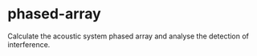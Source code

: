 # phased-array
Calculate the acoustic system phased array and analyse the detection of interference.

